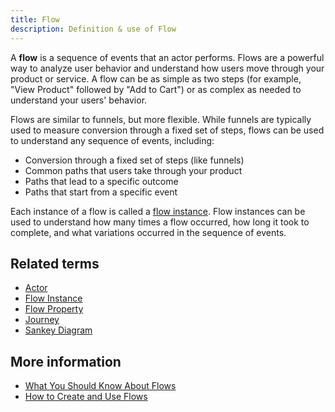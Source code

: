 ```yaml
---
title: Flow
description: Definition & use of Flow
---
```


A **flow** is a sequence of events that an actor performs. Flows are a powerful way to analyze user behavior and understand how users move through your product or service. A flow can be as simple as two steps (for example, "View Product" followed by "Add to Cart") or as complex as needed to understand your users' behavior.

Flows are similar to funnels, but more flexible. While funnels are typically used to measure conversion through a fixed set of steps, flows can be used to understand any sequence of events, including:

- Conversion through a fixed set of steps (like funnels)
- Common paths that users take through your product
- Paths that lead to a specific outcome
- Paths that start from a specific event

Each instance of a flow is called a [flow instance](flow-instance). Flow instances can be used to understand how many times a flow occurred, how long it took to complete, and what variations occurred in the sequence of events.

## Related terms

- [Actor](actor)
- [Flow Instance](flow-instance)
- [Flow Property](flow-property)
- [Journey](journey-actor-user)
- [Sankey Diagram](sankey-view-diagram)

## More information

- [What You Should Know About Flows](/measure_iq/measure-user-guides/analyze-user-paths-with-flows)
- [How to Create and Use Flows](/measure_iq/measure-tutorials/work-with-flows)
